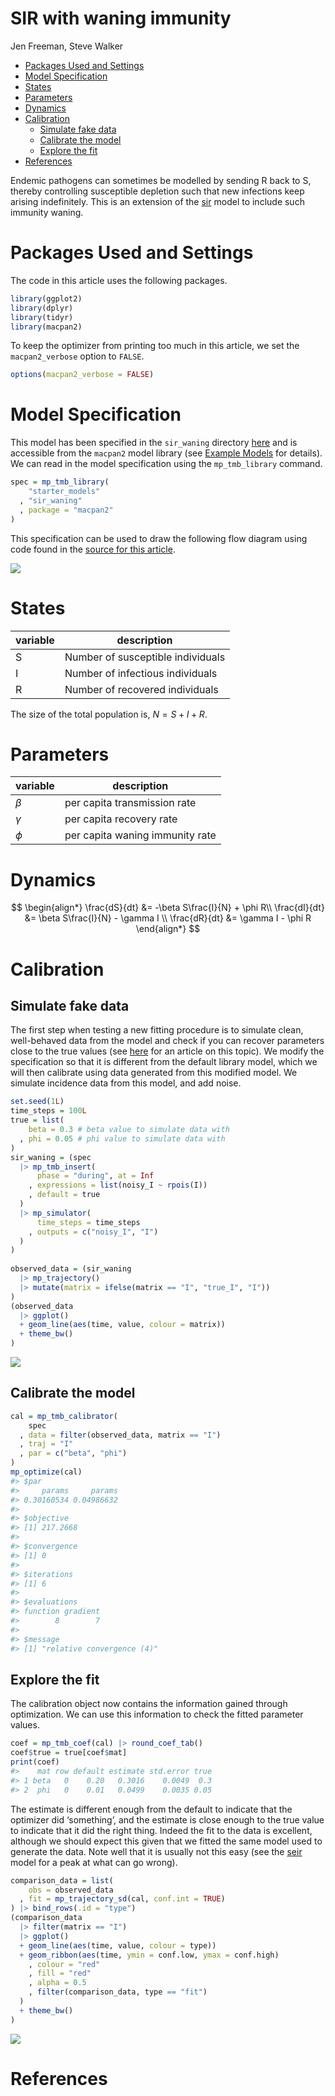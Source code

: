 SIR with waning immunity
================
Jen Freeman, Steve Walker

-   <a href="#packages-used-and-settings"
    id="toc-packages-used-and-settings">Packages Used and Settings</a>
-   <a href="#model-specification" id="toc-model-specification">Model
    Specification</a>
-   <a href="#states" id="toc-states">States</a>
-   <a href="#parameters" id="toc-parameters">Parameters</a>
-   <a href="#dynamics" id="toc-dynamics">Dynamics</a>
-   <a href="#calibration" id="toc-calibration">Calibration</a>
    -   <a href="#simulate-fake-data" id="toc-simulate-fake-data">Simulate fake
        data</a>
    -   <a href="#calibrate-the-model" id="toc-calibrate-the-model">Calibrate
        the model</a>
    -   <a href="#explore-the-fit" id="toc-explore-the-fit">Explore the fit</a>
-   <a href="#references" id="toc-references">References</a>

Endemic pathogens can sometimes be modelled by sending R back to S,
thereby controlling susceptible depletion such that new infections keep
arising indefinitely. This is an extension of the
[sir](https://github.com/canmod/macpan2/tree/main/inst/starter_models/sir)
model to include such immunity waning.

# Packages Used and Settings

The code in this article uses the following packages.

``` r
library(ggplot2)
library(dplyr)
library(tidyr)
library(macpan2)
```

To keep the optimizer from printing too much in this article, we set the
`macpan2_verbose` option to `FALSE`.

``` r
options(macpan2_verbose = FALSE)
```

# Model Specification

This model has been specified in the `sir_waning` directory
[here](https://github.com/canmod/macpan2/blob/main/inst/starter_models/sir_waning/tmb.R)
and is accessible from the `macpan2` model library (see [Example
Models](https://canmod.github.io/macpan2/articles/example_models.html)
for details). We can read in the model specification using the
`mp_tmb_library` command.

``` r
spec = mp_tmb_library(
    "starter_models"
  , "sir_waning"
  , package = "macpan2"
)
```

This specification can be used to draw the following flow diagram using
code found in the [source for this
article](https://github.com/canmod/macpan2/blob/main/inst/starter_models/sir_waning/README.Rmd).

![](./figures/diagram-1.png)<!-- -->

# States

| variable | description                       |
|----------|-----------------------------------|
| S        | Number of susceptible individuals |
| I        | Number of infectious individuals  |
| R        | Number of recovered individuals   |

The size of the total population is, $N = S + I + R$.

# Parameters

| variable | description                     |
|----------|---------------------------------|
| $\beta$  | per capita transmission rate    |
| $\gamma$ | per capita recovery rate        |
| $\phi$   | per capita waning immunity rate |

# Dynamics

$$
\begin{align*}
\frac{dS}{dt} &= -\beta S\frac{I}{N} + \phi R\\
\frac{dI}{dt} &= \beta S\frac{I}{N} - \gamma I \\
\frac{dR}{dt} &= \gamma I  - \phi R
\end{align*}
$$

# Calibration

## Simulate fake data

The first step when testing a new fitting procedure is to simulate
clean, well-behaved data from the model and check if you can recover
parameters close to the true values (see
[here](https://canmod.github.io/macpan2/articles/calibration.html) for
an article on this topic). We modify the specification so that it is
different from the default library model, which we will then calibrate
using data generated from this modified model. We simulate incidence
data from this model, and add noise.

``` r
set.seed(1L)
time_steps = 100L
true = list(
    beta = 0.3 # beta value to simulate data with
  , phi = 0.05 # phi value to simulate data with
)
sir_waning = (spec
  |> mp_tmb_insert(
      phase = "during", at = Inf
    , expressions = list(noisy_I ~ rpois(I))
    , default = true
  )
  |> mp_simulator(  
      time_steps = time_steps
    , outputs = c("noisy_I", "I")
  )
)
  
observed_data = (sir_waning
  |> mp_trajectory() 
  |> mutate(matrix = ifelse(matrix == "I", "true_I", "I"))
)
(observed_data
  |> ggplot()
  + geom_line(aes(time, value, colour = matrix))
  + theme_bw()
)
```

![](./figures/simulation-1.png)<!-- -->

## Calibrate the model

``` r
cal = mp_tmb_calibrator(
    spec
  , data = filter(observed_data, matrix == "I")
  , traj = "I"
  , par = c("beta", "phi")
)
mp_optimize(cal)
#> $par
#>     params     params 
#> 0.30160534 0.04986632 
#> 
#> $objective
#> [1] 217.2668
#> 
#> $convergence
#> [1] 0
#> 
#> $iterations
#> [1] 6
#> 
#> $evaluations
#> function gradient 
#>        8        7 
#> 
#> $message
#> [1] "relative convergence (4)"
```

## Explore the fit

The calibration object now contains the information gained through
optimization. We can use this information to check the fitted parameter
values.

``` r
coef = mp_tmb_coef(cal) |> round_coef_tab()
coef$true = true[coef$mat]
print(coef)
#>    mat row default estimate std.error true
#> 1 beta   0    0.20   0.3016    0.0049  0.3
#> 2  phi   0    0.01   0.0499    0.0035 0.05
```

The estimate is different enough from the default to indicate that the
optimizer did ‘something’, and the estimate is close enough to the true
value to indicate that it did the right thing. Indeed the fit to the
data is excellent, although we should expect this given that we fitted
the same model used to generate the data. Note well that it is usually
not this easy (see the
[seir](https://github.com/canmod/macpan2/tree/main/inst/starter_models/seir)
model for a peak at what can go wrong).

``` r
comparison_data = list(
    obs = observed_data
  , fit = mp_trajectory_sd(cal, conf.int = TRUE)
) |> bind_rows(.id = "type")
(comparison_data
  |> filter(matrix == "I")
  |> ggplot()
  + geom_line(aes(time, value, colour = type))
  + geom_ribbon(aes(time, ymin = conf.low, ymax = conf.high)
    , colour = "red"
    , fill = "red"
    , alpha = 0.5
    , filter(comparison_data, type == "fit")
  )
  + theme_bw()
)
```

![](./figures/traj_fit-1.png)<!-- -->

# References
